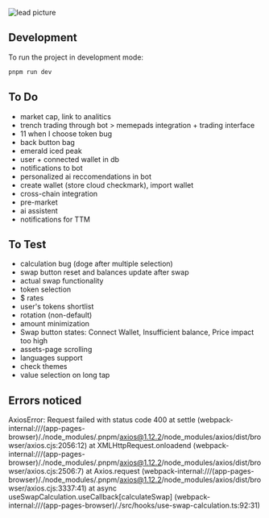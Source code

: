 ![lead picture](http://what-swap.vercel.app/lead.png)

## Development

To run the project in development mode:

```bash
pnpm run dev
```

## To Do

+ market cap, link to analitics
+ trench trading through bot > memepads integration + trading interface
+ 11 when I choose token bug
+ back button bag
+ emerald iced peak
+ user + connected wallet in db
+ notifications to bot
+ personalized ai reccomendations in bot
+ create wallet (store cloud checkmark), import wallet
+ cross-chain integration
+ pre-market
+ ai assistent
+ notifications for TTM

## To Test 

+ calculation bug (doge after multiple selection)
+ swap button reset and balances update after swap
+ actual swap functionality
+ token selection
+ $ rates
+ user's tokens shortlist
+ rotation (non-default)
+ amount minimization
+ Swap button states: Connect Wallet, Insufficient balance, Price impact too high
+ assets-page scrolling
+ languages support
+ check themes
+ value selection on long tap

## Errors noticed

AxiosError: Request failed with status code 400
    at settle (webpack-internal:///(app-pages-browser)/./node_modules/.pnpm/axios@1.12.2/node_modules/axios/dist/browser/axios.cjs:2056:12)
    at XMLHttpRequest.onloadend (webpack-internal:///(app-pages-browser)/./node_modules/.pnpm/axios@1.12.2/node_modules/axios/dist/browser/axios.cjs:2506:7)
    at Axios.request (webpack-internal:///(app-pages-browser)/./node_modules/.pnpm/axios@1.12.2/node_modules/axios/dist/browser/axios.cjs:3337:41)
    at async useSwapCalculation.useCallback[calculateSwap] (webpack-internal:///(app-pages-browser)/./src/hooks/use-swap-calculation.ts:92:31)
